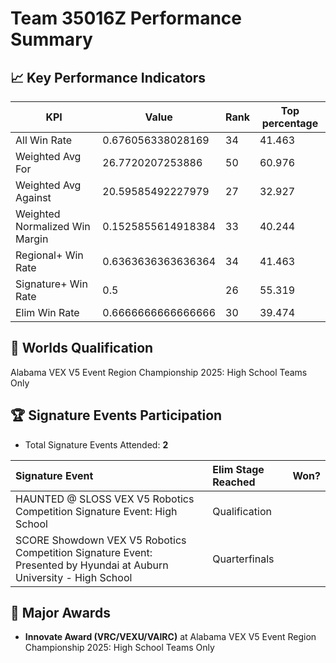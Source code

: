 # Team 35016Z Performance Summary

## 📈 Key Performance Indicators
| KPI | Value | Rank | Top percentage |
| --- | ----- | ---- | ----- |
| All Win Rate | 0.676056338028169 | 34 | 41.463 |
| Weighted Avg For | 26.7720207253886 | 50 | 60.976 |
| Weighted Avg Against | 20.59585492227979 | 27 | 32.927 |
| Weighted Normalized Win Margin | 0.1525855614918384 | 33 | 40.244 |
| Regional+ Win Rate | 0.6363636363636364 | 34 | 41.463 |
| Signature+ Win Rate | 0.5 | 26 | 55.319 |
| Elim Win Rate | 0.6666666666666666 | 30 | 39.474 |


## 🎯 Worlds Qualification
Alabama VEX V5 Event Region Championship 2025: High School Teams Only

## 🏆 Signature Events Participation
- Total Signature Events Attended: **2**

| Signature Event | Elim Stage Reached | Won? |
|:----------------|:-------------------|:----|
| HAUNTED @ SLOSS VEX V5 Robotics Competition Signature Event: High School | Qualification |  |
| SCORE Showdown VEX V5 Robotics Competition Signature Event: Presented by Hyundai at Auburn University - High School | Quarterfinals |  |


## 🥇 Major Awards
- **Innovate Award (VRC/VEXU/VAIRC)** at Alabama VEX V5 Event Region Championship 2025: High School Teams Only

